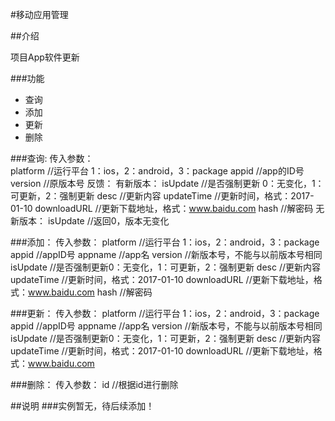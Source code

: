 #移动应用管理

##介绍
>
项目App软件更新

###功能
>
+ 查询
+ 添加
+ 更新
+ 删除

###查询:
	传入参数：  
			platform    //运行平台  1：ios，2：android，3：package
			appid       //app的ID号
			version     //原版本号
	反馈：
		有新版本：
			isUpdate    //是否强制更新 0：无变化，1：可更新，2：强制更新
			desc        //更新内容
			updateTime  //更新时间，格式：2017-01-10
			downloadURL //更新下载地址，格式：www.baidu.com
			hash        //解密码
		无新版本：
			isUpdate    //返回0，版本无变化

###添加：
    传入参数：
            platform    //运行平台  1：ios，2：android，3：package
            appid       //appID号
            appname     //app名
            version     //新版本号，不能与以前版本号相同
            isUpdate    //是否强制更新0：无变化，1：可更新，2：强制更新
            desc        //更新内容
            updateTime  //更新时间，格式：2017-01-10
            downloadURL //更新下载地址，格式：www.baidu.com
			hash		//解密码

###更新：
    传入参数：
            platform    //运行平台  1：ios，2：android，3：package
            appid       //appID号
            appname     //app名
            version     //新版本号，不能与以前版本号相同
            isUpdate    //是否强制更新0：无变化，1：可更新，2：强制更新
            desc        //更新内容
            updateTime  //更新时间，格式：2017-01-10
            downloadURL //更新下载地址，格式：www.baidu.com

###删除：
    传入参数：
            id   //根据id进行删除

##说明
###实例暂无，待后续添加！




